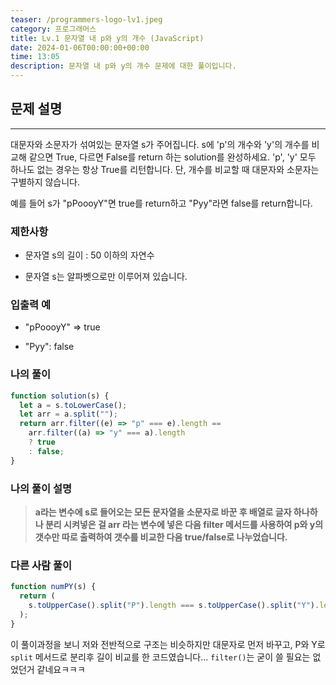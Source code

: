 ```yaml
---
teaser: /programmers-logo-lv1.jpeg
category: 프로그래머스
title: Lv.1 문자열 내 p와 y의 개수 (JavaScript)
date: 2024-01-06T00:00:00+00:00
time: 13:05
description: 문자열 내 p와 y의 개수 문제에 대한 풀이입니다.
---
```


## 문제 설명

---

대문자와 소문자가 섞여있는 문자열 s가 주어집니다. s에 'p'의 개수와 'y'의 개수를 비교해 같으면 True, 다르면 False를 return 하는 solution를 완성하세요. 'p', 'y' 모두 하나도 없는 경우는 항상 True를 리턴합니다. 단, 개수를 비교할 때 대문자와 소문자는 구별하지 않습니다.

예를 들어 s가 "pPoooyY"면 true를 return하고 "Pyy"라면 false를 return합니다.

### 제한사항

- 문자열 s의 길이 : 50 이하의 자연수

- 문자열 s는 알파벳으로만 이루어져 있습니다.

### 입출력 예

- "pPoooyY" => true

- "Pyy": false

### 나의 풀이

```javascript
function solution(s) {
  let a = s.toLowerCase();
  let arr = a.split("");
  return arr.filter((e) => "p" === e).length ==
    arr.filter((a) => "y" === a).length
    ? true
    : false;
}
```

### 나의 풀이 설명

> **a라는 변수에 s로 들어오는 모든 문자열을 소문자로 바꾼 후 배열로 글자 하나하나 분리 시켜넣은 걸 arr 라는 변수에 넣은 다음 filter 메서드를 사용하여 p와 y의 갯수만 따로 출력하여 갯수를 비교한 다음 true/false로 나누었습니다.**

### 다른 사람 풀이

```javascript
function numPY(s) {
  return (
    s.toUpperCase().split("P").length === s.toUpperCase().split("Y").length
  );
}
```

이 풀이과정을 보니 저와 전반적으로 구조는 비슷하지만 대문자로 먼저 바꾸고, P와 Y로 `split` 메서드로 분리후 길이 비교를 한 코드였습니다... `filter()`는 굳이 쓸 필요는 없었던거 같네요ㅋㅋㅋ

